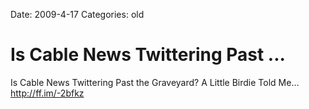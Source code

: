 Date: 2009-4-17
Categories: old

# Is Cable News Twittering Past ...

Is Cable News Twittering Past the Graveyard? A Little Birdie Told Me… <a href="http://ff.im/-2bfkz" rel="nofollow">http://ff.im/-2bfkz</a>
